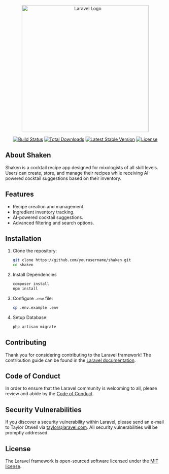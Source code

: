 <p align="center">
	<a href="https://shaken.iktaros.com/" target="_blank">
		<img src="https://raw.githubusercontent.com/laravel/art/master/logo-lockup/5%20SVG/2%20CMYK/1%20Full%20Color/laravel-logolockup-cmyk-red.svg" width="400" alt="Laravel Logo">
	</a>
</p>

<p align="center">
	<a href="https://github.com/laravel/framework/actions">
		<img src="https://github.com/laravel/framework/workflows/tests/badge.svg" alt="Build Status"></a>
	<a href="https://packagist.org/packages/laravel/framework"><img src="https://img.shields.io/packagist/dt/laravel/framework" alt="Total Downloads"></a>
	<a href="https://packagist.org/packages/laravel/framework"><img src="https://img.shields.io/packagist/v/laravel/framework" alt="Latest Stable Version"></a>
	<a href="https://packagist.org/packages/laravel/framework"><img src="https://img.shields.io/packagist/l/laravel/framework" alt="License"></a>
</p>

## About Shaken

Shaken is a cocktail recipe app designed for mixologists of all skill levels. Users can create, store, and manage their recipes while receiving AI-powered cocktail suggestions based on their inventory.

## Features
- Recipe creation and management. 
- Ingredient inventory tracking. 
- AI-powered cocktail suggestions. 
- Advanced filtering and search options.

## Installation 


1. Clone the repository:
	```bash
	git clone https://github.com/yourusername/shaken.git 
	cd shaken
	```
2. Install Dependencies
	```bash
	composer install 
	npm install
	```
3. Configure ```.env``` file:
	```bash
	cp .env.example .env
	```
4. Setup Database:
	```bash
	php artisan migrate
	```


## Contributing

Thank you for considering contributing to the Laravel framework! The contribution guide can be found in the [Laravel documentation](https://laravel.com/docs/contributions).

## Code of Conduct

In order to ensure that the Laravel community is welcoming to all, please review and abide by the [Code of Conduct](https://laravel.com/docs/contributions#code-of-conduct).

## Security Vulnerabilities

If you discover a security vulnerability within Laravel, please send an e-mail to Taylor Otwell via [taylor@laravel.com](mailto:taylor@laravel.com). All security vulnerabilities will be promptly addressed.

## License

The Laravel framework is open-sourced software licensed under the [MIT license](https://opensource.org/licenses/MIT).
<!--stackedit_data:
eyJoaXN0b3J5IjpbNDA0NjY1MDU5LDE1MTgyNjUyODIsLTk5Nj
gxMTg4OV19
-->